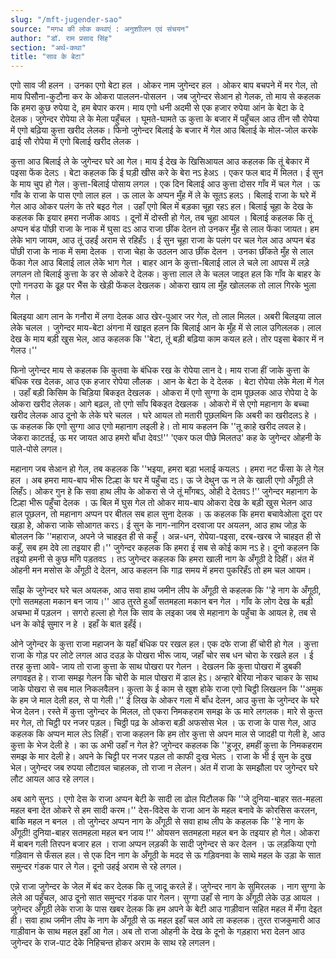 ```yaml
---
slug: "/mft-jugender-sao"
source: "मगध की लोक कथाएं : अनुशाीलन एवं संचयन"
author: "डॉ. राम प्रसाद सिंह"
section: "अर्थ-कथा"
title: "साव के बेटा"
---
```

एगो साव जी हलन । उनका एगो बेटा हल । ओकर नाम जुगेन्दर हल । ओकर बाप बचपने में मर गेल, तो माय पिसौना-कुटौना कर के ओकरा पाललन-पोसलन । जब जुगेन्दर सेआन हो गेलक, तो माय से कहलक कि हमरा कुछ रुपेया दे, हम बेपार करम। माय एगो धनी अदमी से एक हजार रुपेया आंन के बेटा के दे देलक। जुगेन्दर रोपेया ले के मेला पहुँचल । घूमते-घामते ऊ कुत्ता के बजार में पहुँचल आउ तीन सौ रोपेया में एगो बढ़िया कुत्ता खरीद लेलक। फिनो जुगेन्दर बिलाई के बजार में गेल आउ बिलाई के मोल-जोल करके ढाई सौ रोपेया में एगो बिलाई खरीद लेलक । 

कुत्ता आउ बिलाई ले के जुगेन्दर घरे आ गेल। माय ई देख के खिसिआयल आउ कहलक कि तूं बेकार में पइसा फेंक देलऽ । बेटा कहलक कि ई घड़ी खीस करे के बेरा नऽ हेअऽ । एकर फल बाद में मिलत। ई सुन के माय चुप हो गेल। कुत्ता-बिलाई पोसाय लगल । एक दिन बिलाई आउ कुत्ता दोसर गाँव में चल गेल । ऊ गाँव के राजा के पास एगो लाल हल । ऊ लाल के अप्पन मुँह में ले के सूतऽ हलऽ । बिलाई राजा के घरे में गेल आउ ओकर पलंग के तरे बइठ गेल । उहाँ एगो बिल में बड़का चूहा रहऽ हल। बिलाई चूहा के देख के कहलक कि इयार हमरा नजीक आवऽ । दूनों में दोस्ती हो गेल, तब चूहा आयल । बिलाई कहलक कि तूं अप्पन बंड पोंछी राजा के नाक में घुसा दऽ आउ राजा छींक देतन तो उनकर मुँह से लाल फेंका जायत। हम लेके भाग जायम, आउ तूं उहईं अराम से रहिहँऽ । ई सुन चूहा राजा के पलंग पर चल गेल आउ अप्पन बंड पोंछी राजा के नाक में समा देलक । राजा चेहा के उठलन आउ छींक देलन । उनका छींकते मुँह से लाल फेंका गेल आउ बिलाई लाल लेके भाग गेल । बाहर आन के कुत्ता-बिलाई लाल ले चले ला आपस में लड़े लगलन तो बिलाई कुत्ता के डर से ओकरे दे देलक। कुत्ता लाल ले के चलल जाइत हल कि गाँव के बाहर के एगो गनउरा के ढूह पर भैंस के खेड़ी फेंकल देखलक। ओकरा खाय ला मुँह खोललक तो लाल गिरके भुला गेल ।
 
बिलइया आग लान के गनौरा में लगा देलक आउ खेर-पुआर जर गेल, तो लाल मिलल। अबरी बिलइया लाल लेके चलल । जुगेन्दर माय-बेटा अंगना में खाइत हलन कि बिलाई आन के मुँह में से लाल उगिललक। लाल देख के माय बड़ी खुस भेल, आउ कहलक कि ''बेटा, तूं बड़ी बढ़िया काम कयल हले। तोर पइसा बेकार में न गेलउ।'' 

फिनो जुगेन्दर माय से कहलक कि कुतवा के बंधिक रख के रोपेया लान दे। माय राजा हीं जाके कुत्ता के बंधिक रख देलक, आउ एक हजार रोपेया लौलक । आन के बेटा के दे देलक । बेटा रोपेया लेके मेला में गेल । उहाँ बड़ी किसिम के चिड़िया बिकइत देखलक । ओकरा में एगो सुग्गा के दाम पूछलक आउ रोपेया दे के ओकरा खरीद लेलक। आगे बढ़ल, तो एगो साँप बिकइत देखलक । ओकरो में से एगो महानाग के बच्चा खरीद लेलक आउ दूनो के लेके घरे चलल । घरे आयल तो मतारी पूछलथिन कि अबरी का खरीदलऽ हे । ऊ कहलक कि एगो सुग्गा आउ एगो महानाग लइली हे। तो माय कहलन कि ''तू काहे खरीद लवल हे। जेकरा काटतई, ऊ मर जायत आउ हमरो बाँधा देवऽ!'' 'एकर फल पीछे मिलतउ' कह के जुगेन्दर ओहनी के पाले-पोसे लगल।
 
महानाग जब सेआन हो गेल, तब कहलक कि ''भइया, हमरा बड़ा भलाई कयलऽ । हमरा नट फँसा के ले गेल हल । अब हमरा माय-बाप भीरू टिल्हा के घर में पहुँचा दऽ। ऊ जे देथुन ऊ न ले के खाली एगो अँगूठी ले लिहँऽ। ओकर गुन हे कि सवा हाथ लीप के ओकरा से जे तूं माँगबऽ, ओही दे देतवऽ !'’ जुगेन्दर महानाग के टिल्हा भीरू पहुँचा देलक । ऊ बिल में घुस गेल तो ओकर माय-बाप ओकरा देख के बड़ी खुस भेलन आउ हाल पूछलन, तो महानाग अप्पन पर बीतल सब हाल सुना देलक । ऊ कहलक कि हमरा बचावेओला दूरा पर खड़ा हेे, ओकरा जाके सोआगत करऽ। ई सुन के नाग-नागिन दरवाजा पर अयलन, आउ हाथ जोड़ के बोललन कि ''महाराज, अपने जे चाहइत ही से कहूँ । अन्न-धन, रोपेया-पइसा, दरब-खरब जे चाहइत ही से कहूँ, सब हम देवे ला तइयार ही।'' जुगेन्दर कहलक कि हमरा ई सब से कोई काम नऽ हे। दूनो कहलन कि तइयो हमनी से कुछ माँगे पड़तवऽ । तऽ जुगेन्दर कहलक कि हमरा खाली नाग के अँगूठी दे दिहीं। अंत में ओहनी मन मसोस के अँगूठी दे देलन, आउ कहलन कि गाढ़ समय में हमरा पुकरिहँऽ तो हम चल आयम। 

साँझ के जुगेन्दर घरे चल अयलक, आउ सवा हाथ जमीन लीप के अँगूठी से कहलक कि ''हे नाग के अँगूठी, एगो सतमहला मकान बन जाय।'' आउ तुरते हुआँ सतमहला मकान बन गेल । गाँव के लोग देख के बड़ी अचम्भा में पड़लन । सगरो हल्ला हो गेल कि साव के लइका जब से महानाग के पहुँचा के आयल हे, तब से धन के कोई सुमार न हे । इहाँ के बात इहँई। 

ओने जुगेन्दर के कुत्ता राजा महाजन के यहाँ बंधिक पर रखल हल। एक दफे राजा हीं चोरी हो गेल । कुत्ता राजा के गोड़ पर लोटे लगल आउ दउड़ के पोखरा भीरू जाय, जहाँ चोर सब धन चोरा के रखले हल । ई तरह कुत्ता आवे- जाय तो राजा कुत्ता के साथ पोखरा पर गेलन । देखलन कि कुत्ता पोखरा में डुबकी लगावइत हे। राजा समझ गेलन कि चोरी के माल पोखरा में डाल हेऽ। अन्हारे बेरिया नोकर चाकर के साथ जाके पोखरा से सब माल निकलवैलन। कुत्‍ता के ई काम से खुश होके राजा एगो चिट्ठी लिखलन कि ''अमुक के हम जे माल देली हल, से पा गेली।'' ई लिख के ओकर गला में बाँध देलन, आउ कुत्ता के जुगेन्दर के घरे भेज देलन। रस्‍ते में कुत्ता जुगेन्दर के मिलल, तो एकरा निमकहराम समझ के ऊ मारे लगलक। मारे से कुत्‍त मर गेल, तो चिट्ठी पर नजर पड़ल। चिठ्ठी पढ़ के ओकरा बड़ी अफसोस भेल । ऊ राजा के पास गेल, आउ कहलक कि अप्पन माल लेऽ लिहीं। राजा कहलन कि हम तोर कुत्ता से अपन माल से जादही पा गेली हे, आउ कुत्ता के भेज देली हे । का ऊ अभी उहाँ न गेल हे? जुगेन्‍दर कहलक कि ''हुजूर, हमहीं कुत्ता के निमकहराम समझ के मार देली हे। अपने के चिट्टी पर नजर पड़ल तो काफी दुःख भेलऽ । राजा के भी ई सुन के दुख भेल। जुगेन्दर जब रुपया लौटावल चाहलक, तो राजा न लेलन। अंत में राजा के समझौला पर जुगेन्दर घरे लौट आयल आउ रहे लगल। 

अब आगे सुनऽ । एगो देस के राजा अप्पन बेटी के सादी ला ढोल पिटौलक कि ''जे दुनिया-बाहर सत-महला महल बना देत ओकरे से हम सादी करम।'' देस-विदेस के राजा आन के महल बनावे के कोरसिस करलन, बाकि महल न बनल । तो जुगेन्दर अप्पन नाग के अँगूठी से सवा हाथ लीप के कहलक कि ''हे नाग के अँगूठी! दुनिया-बाहर सतमहला महल बन जाय !'' ओयसन सतमहला महल बन के तइयार हो गेल। ओकरा में बाबन गली तिरपन बजार हल । राजा अप्पन लड़की के सादी जुगेन्दर से कर देलन । ऊ लड़किया एगो गड़िवान से फँसल हल। से एक दिन नाग के अँगूठी के मदद से ऊ गड़िवनवा के साथे महल के उड़ा के सात समुन्दर गंडक पार ले गेल। दूनो उहई अराम से रहे लगल।
 
एन्ने राजा जुगेन्दर के जेल में बंद कर देलक कि तू जादू करले हें। जुगेन्दर नाग के सुमिरलक । नाग सुग्गा के लेले आ पहुँचल, आउ दूनो सात समुन्दर गंडक पार गेलन। सुग्गा उहाँ से नाग के अँगूठी लेके उड़ आयल । जुगेन्दर अँगूठी लेके राजा के पास खबर देलक कि हम अपने के बेटी आउ गाड़ीवान सहित महल में मँगा देइत ही। सवा हाथ जमीन लीप के नाग के अँगूठी से ऊ महल इहाँ चल आवे ला कहलक। तुरत राजकुमारी आउ गाड़ीवान के साथ महल इहाँ आ गेल। अब तो राजा ओहनी के देख के दूनो के गड़हारा भरा देलन आउ जुगेन्दर के राज-पाट देके निहिचन्त होकर अराम के साथ रहे लगलन। 